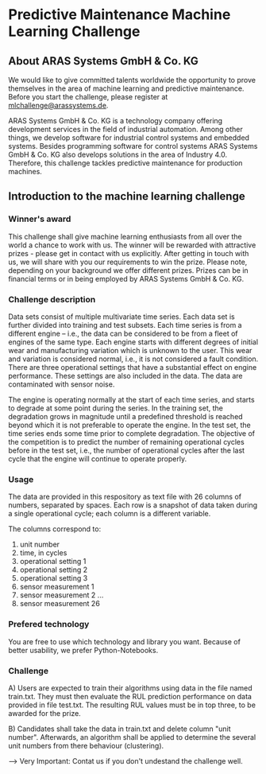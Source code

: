 # Predictive Maintenance Machine Learning Challenge

## About ARAS Systems GmbH & Co. KG

We would like to give committed talents worldwide the opportunity to prove themselves in the area of machine learning and predictive maintenance. Before you start the challenge, please register at mlchallenge@arassystems.de.

ARAS Systems GmbH & Co. KG is a technology company offering development services in the field of industrial automation. Among other things, we develop software for industrial control systems and embedded systems. Besides programming software for control systems ARAS Systems GmbH & Co. KG also develops solutions in the area of Industry 4.0. Therefore, this challenge tackles predictive maintenance for production machines. 

## Introduction to the machine learning challenge

### Winner's award
This challenge shall give machine learning enthusiasts from all over the world a chance to work with us. The winner will be rewarded with attractive prizes - please get in contact with us explicitly. After getting in touch with us, we will share with you our requirements to win the prize. Please note, depending on your background we offer different prizes. Prizes can be in financial terms or in being employed by ARAS Systems GmbH & Co. KG. 

### Challenge description
Data sets consist of multiple multivariate time series. Each data set is further divided into training and test subsets. Each time series is from a different engine – i.e., the data can be considered to be from a fleet of engines of  the  same  type.  Each  engine  starts  with  different  degrees  of  initial  wear  and  manufacturing variation  which  is  unknown  to  the  user.  This  wear  and  variation  is  considered  normal,  i.e.,  it  is  not considered a fault condition. There are three operational settings that have a substantial effect on engine performance. These settings are also included in the data. The data are contaminated with sensor noise. 

The  engine  is  operating  normally  at  the  start  of  each  time  series,  and  starts  to  degrade  at  some  point during the series. In the training set, the degradation grows in magnitude until a predefined threshold is reached beyond which it is not preferable to operate the engine. In the test set, the time series ends some time  prior  to  complete  degradation.  The  objective  of  the  competition  is  to  predict  the  number  of remaining operational cycles before in the test set, i.e., the number of operational cycles after the last cycle that the engine will continue to operate properly. 

### Usage
The data are provided in this respository as text file with 26 columns of numbers, separated by spaces. Each row is a snapshot of data taken during a single operational cycle; each column is a different variable. 

The columns correspond to: 
1)  unit number 
2)  time, in cycles 
3)  operational setting 1 
4)  operational setting 2 
5)  operational setting 3 
6)  sensor measurement  1 
7)  sensor measurement  2 
... 
26)  sensor measurement  26 

### Prefered technology
You are free to use which technology and library you want. Because of better usability, we prefer Python-Notebooks. 

### Challenge
A) Users are expected to train their algorithms using data in the file named train.txt. They must then evaluate  the  RUL  prediction  performance  on  data  provided  in  file  test.txt.  The resulting RUL values must be in top three, to be awarded for the prize. 

B) Candidates shall take the data in train.txt and delete column "unit number". Afterwards, an algorithm shall be applied to determine the several unit numbers from there behaviour (clustering).

--> Very Important: Contat us if you don't undestand the challenge well. 
